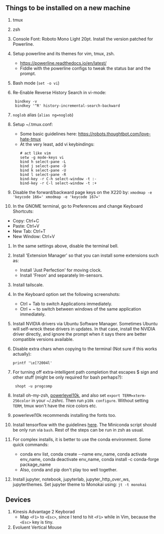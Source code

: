 ## Things to be installed on a new machine
1. tmux
1. zsh
1. Console Font: Roboto Mono Light 20pt. Install the version patched for Powerline.
1. Setup powerline and its themes for vim, tmux, zsh.
    - https://powerline.readthedocs.io/en/latest/
    - Fiddle with the powerline configs to tweak the status bar and the prompt.
1. Bash mode (`set -o vi`)
1. Re-Enable Reverse History Search in vi-mode:
 
        bindkey -v
        bindkey '^R' history-incremental-search-backward


1. `noglob` alias (`alias ng=noglob`)
1. Setup ~/.tmux.conf:
    - Some basic guidelines here: https://robots.thoughtbot.com/love-hate-tmux
    - At the very least, add vi keybindings:
         ```
         # act like vim
         setw -g mode-keys vi
         bind h select-pane -L
         bind j select-pane -D
         bind k select-pane -U
         bind l select-pane -R
         bind-key -r C-h select-window -t :-
         bind-key -r C-l select-window -t :+
         ```
1. Disable the forward/backward page keys on the X220 by:
         ```
         xmodmap -e 'keycode 166='
         xmodmap -e 'keycode 167='
         ```
1. In the GNOME terminal, go to Preferences and change Keyboard Shortcuts:
  * Copy: Ctrl+C
  * Paste: Ctrl+V
  * New Tab: Ctrl+T
  * New Window: Ctrl+V
1. In the same settings above, disable the terminal bell.
1. Install 'Extension Manager' so that you can install some extensions such as:
    - Install 'Just Perfection' for moving clock.
    - Install 'Freon' and separately lm-sensors.
1. Install tailscale.
1. In the Keyboard option set the following screenshots:
    - Ctrl + Tab to switch Applications immediately.
    - Ctrl + ~ to switch between windows of the same application immediately.
1. Install NVIDIA drivers via Ubuntu Software Manager. Sometimes Ubuntu will self-wreck these drivers in updates. In that case, install the NVIDIA driver directly, and ignore the prompt when it says there are better compatible versions available.
1. Disable extra chars when copying to the terminal (Not sure if this works actually):

       printf '\e[?2004l'
 
1. For turning off extra-intelligent path completion that escapes $ sign and other stuff (might be only required for bash perhaps?):

        shopt -u progcomp

1. Install oh-my-zsh, [powerlevel10k](https://github.com/romkatv/powerlevel10k), and also set `export TERM=xterm-256color` in your ~/.zshrc. Then run `p10k configure`. Without setting `TERM`, tmux won't have the nice colors etc.

1. powerlevel10k recommends installing the fonts too. 

1. Install tensorflow with the guidelines [here](https://www.tensorflow.org/install/pip). The Miniconda script should be only run via `bash`.  Rest of the steps can be run in zsh as usual.

1. For complex installs, it is better to use the conda environment. Some quick commands:
    - conda env list, conda create --name env_name, conda activate env_name, conda deactivate env_name, conda install -c conda-forge package_name
    - Also, conda and pip don't play too well together.

1. Install jupyter, notebook, jupyterlab, jupyter_http_over_ws, jupyterthemes. Set jupyter theme to Monokai using: `jt -t monokai`

## Devices
1. Kinesis Advantage 2 Keyborad
    - Map `<F1>` to `<Esc>`, since I tend to hit `<F1>` while in Vim, because the `<Esc>` key is tiny.
1. Evoluent Vertical Mouse
